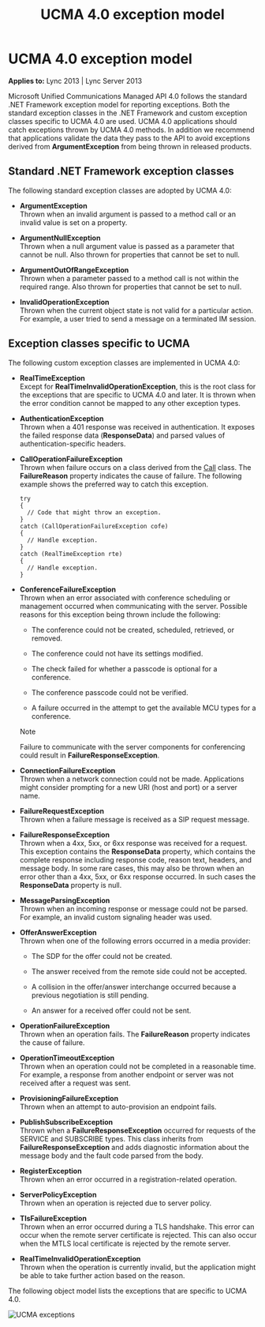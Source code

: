 ﻿---
title: UCMA 4.0 exception model
TOCTitle: UCMA 4.0 exception model
ms:assetid: 4978a9ab-3ef3-456c-b3ac-d12ad06c03d9
ms:mtpsurl: https://msdn.microsoft.com/library/Dn466072(v=office.15)
ms:contentKeyID: 57103066
ms.date: 07/25/2014
mtps_version: v=office.15
---

# UCMA 4.0 exception model


**Applies to:** Lync 2013 | Lync Server 2013

Microsoft Unified Communications Managed API 4.0 follows the standard .NET Framework exception model for reporting exceptions. Both the standard exception classes in the .NET Framework and custom exception classes specific to UCMA 4.0 are used. UCMA 4.0 applications should catch exceptions thrown by UCMA 4.0 methods. In addition we recommend that applications validate the data they pass to the API to avoid exceptions derived from **ArgumentException** from being thrown in released products.

## Standard .NET Framework exception classes

The following standard exception classes are adopted by UCMA 4.0:

  - **ArgumentException**  
    Thrown when an invalid argument is passed to a method call or an invalid value is set on a property.

  - **ArgumentNullException**  
    Thrown when a null argument value is passed as a parameter that cannot be null. Also thrown for properties that cannot be set to null.

  - **ArgumentOutOfRangeException**  
    Thrown when a parameter passed to a method call is not within the required range. Also thrown for properties that cannot be set to null.

  - **InvalidOperationException**  
    Thrown when the current object state is not valid for a particular action. For example, a user tried to send a message on a terminated IM session.

## Exception classes specific to UCMA

The following custom exception classes are implemented in UCMA 4.0:

  - **RealTimeException**  
    Except for **RealTimeInvalidOperationException**, this is the root class for the exceptions that are specific to UCMA 4.0 and later. It is thrown when the error condition cannot be mapped to any other exception types.

  - **AuthenticationException**  
    Thrown when a 401 response was received in authentication. It exposes the failed response data (**ResponseData**) and parsed values of authentication-specific headers.

  - **CallOperationFailureException**  
    Thrown when failure occurs on a class derived from the [Call](https://msdn.microsoft.com/library/hh384235\(v=office.15\)) class. The **FailureReason** property indicates the cause of failure. The following example shows the preferred way to catch this exception.
    
        try
        {
          // Code that might throw an exception.
        }
        catch (CallOperationFailureException cofe)
        {
          // Handle exception.
        }
        catch (RealTimeException rte)
        {
          // Handle exception.
        }

  - **ConferenceFailureException**  
    Thrown when an error associated with conference scheduling or management occurred when communicating with the server. Possible reasons for this exception being thrown include the following:
    
      - The conference could not be created, scheduled, retrieved, or removed.
    
      - The conference could not have its settings modified.
    
      - The check failed for whether a passcode is optional for a conference.
    
      - The conference passcode could not be verified.
    
      - A failure occurred in the attempt to get the available MCU types for a conference.
    

    > [!NOTE]
    > <P>Failure to communicate with the server components for conferencing could result in <STRONG>FailureResponseException</STRONG>.</P>



  - **ConnectionFailureException**  
    Thrown when a network connection could not be made. Applications might consider prompting for a new URI (host and port) or a server name.

  - **FailureRequestException**  
    Thrown when a failure message is received as a SIP request message.

  - **FailureResponseException**  
    Thrown when a 4xx, 5xx, or 6xx response was received for a request. This exception contains the **ResponseData** property, which contains the complete response including response code, reason text, headers, and message body. In some rare cases, this may also be thrown when an error other than a 4xx, 5xx, or 6xx response occurred. In such cases the **ResponseData** property is null.

  - **MessageParsingException**  
    Thrown when an incoming response or message could not be parsed. For example, an invalid custom signaling header was used.

  - **OfferAnswerException**  
    Thrown when one of the following errors occurred in a media provider:
    
      - The SDP for the offer could not be created.
    
      - The answer received from the remote side could not be accepted.
    
      - A collision in the offer/answer interchange occurred because a previous negotiation is still pending.
    
      - An answer for a received offer could not be sent.

  - **OperationFailureException**  
    Thrown when an operation fails. The **FailureReason** property indicates the cause of failure.

  - **OperationTimeoutException**  
    Thrown when an operation could not be completed in a reasonable time. For example, a response from another endpoint or server was not received after a request was sent.

  - **ProvisioningFailureException**  
    Thrown when an attempt to auto-provision an endpoint fails.

  - **PublishSubscribeException**  
    Thrown when a **FailureResponseException** occurred for requests of the SERVICE and SUBSCRIBE types. This class inherits from **FailureResponseException** and adds diagnostic information about the message body and the fault code parsed from the body.

  - **RegisterException**  
    Thrown when an error occurred in a registration-related operation.

  - **ServerPolicyException**  
    Thrown when an operation is rejected due to server policy.

  - **TlsFailureException**  
    Thrown when an error occurred during a TLS handshake. This error can occur when the remote server certificate is rejected. This can also occur when the MTLS local certificate is rejected by the remote server.

  - **RealTimeInvalidOperationException**  
    Thrown when the operation is currently invalid, but the application might be able to take further action based on the reason.

The following object model lists the exceptions that are specific to UCMA 4.0.

![UCMA exceptions](images/Dn466072.UCMA2Exceptions(Office.15).jpg "UCMA exceptions")

